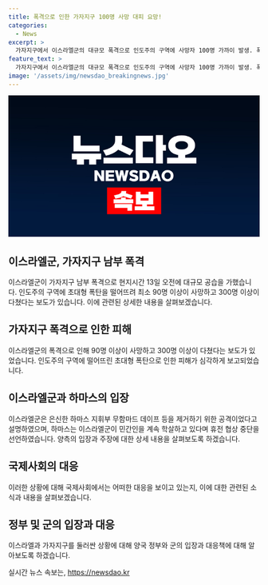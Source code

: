 ```yaml
---
title: 폭격으로 인한 가자지구 100명 사망 대피 요망!
categories:
  - News
excerpt: >
  가자지구에서 이스라엘군의 대규모 폭격으로 인도주의 구역에 사망자 100명 가까이 발생. 폭탄 벙커버스터 5발을 던진 결과 최소 90명 사망, 300명 다쳤다. 이스라엘군은 하마스 지휘부를 제거하기 위한 공격이라 주장. 하마스는 이스라엘의 휴전 협상 중단을 선언하고 있다. 현지 주민들은 안전한 곳으로 여겨졌던 인도주의 구역이 미사일 공격을 받았다며 분노를 토로했다. (출처: 알제리원)
feature_text: >
  가자지구에서 이스라엘군의 대규모 폭격으로 인도주의 구역에 사망자 100명 가까이 발생. 폭탄 벙커버스터 5발을 던진 결과 최소 90명 사망, 300명 다쳤다. 이스라엘군은 하마스 지휘부를 제거하기 위한 공격이라 주장. 하마스는 이스라엘의 휴전 협상 중단을 선언하고 있다. 현지 주민들은 안전한 곳으로 여겨졌던 인도주의 구역이 미사일 공격을 받았다며 분노를 토로했다. (출처: 알제리원)
image: '/assets/img/newsdao_breakingnews.jpg'
---
```


<p><img src="/assets/img/newsdao_breakingnews.jpg" alt="koreaapp 속보" /></p>

<h2 data-ke-size="size26">이스라엘군, 가자지구 남부 폭격</h2>

<p data-ke-size="size16">이스라엘군이 가자지구 남부 폭격으로 현지시간 13일 오전에 대규모 공습을 가했습니다. 인도주의 구역에 초대형 폭탄을 떨어뜨려 최소 90명 이상이 사망하고 300명 이상이 다쳤다는 보도가 있습니다. 이에 관련된 상세한 내용을 살펴보겠습니다.</p>

<h2 data-ke-size="size26">가자지구 폭격으로 인한 피해</h2>

<p data-ke-size="size16">이스라엘군의 폭격으로 인해 90명 이상이 사망하고 300명 이상이 다쳤다는 보도가 있었습니다. 인도주의 구역에 떨어뜨린 초대형 폭탄으로 인한 피해가 심각하게 보고되었습니다.</p>

<h2 data-ke-size="size26">이스라엘군과 하마스의 입장</h2>

<p data-ke-size="size16">이스라엘군은 은신한 하마스 지휘부 무함마드 데이프 등을 제거하기 위한 공격이었다고 설명하였으며, 하마스는 이스라엘군이 민간인을 계속 학살하고 있다며 휴전 협상 중단을 선언하였습니다. 양측의 입장과 주장에 대한 상세 내용을 살펴보도록 하겠습니다.</p>

<h2 data-ke-size="size26">국제사회의 대응</h2>

<p data-ke-size="size16">이러한 상황에 대해 국제사회에서는 어떠한 대응을 보이고 있는지, 이에 대한 관련된 소식과 내용을 살펴보겠습니다.</p>

<h2 data-ke-size="size26">정부 및 군의 입장과 대응</h2>

<p data-ke-size="size16">이스라엘과 가자지구를 둘러싼 상황에 대해 양국 정부와 군의 입장과 대응책에 대해 알아보도록 하겠습니다.</p>
실시간 뉴스 속보는, <a href="https://newsdao.kr" rel="dofollow">https://newsdao.kr</a>


